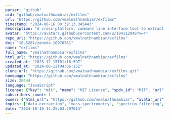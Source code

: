 ```yaml
---
parser: "github"
uid: "github/vmalnathnambiar/exfilms"
url: "https://github.com/vmalnathnambiar/exfilms"
timestamp: "2024-06-16 00:39:13.345443"
description: "A cross-platform, command line interface tool to extract mass spectrometry data from mzML formatted files, with filtering capabilities."
avatar: "https://avatars.githubusercontent.com/u/104112048?v=4"
repo_url: "https://github.com/vmalnathnambiar/exfilms"
doi: "10.5281/zenodo.10976761"
name: "exfilms"
full_name: "vmalnathnambiar/exfilms"
html_url: "https://github.com/vmalnathnambiar/exfilms"
created_at: "2023-12-15T01:16:59Z"
updated_at: "2024-06-12T04:06:15Z"
clone_url: "https://github.com/vmalnathnambiar/exfilms.git"
homepage: "https://github.com/vmalnathnambiar/exfilms"
size: 20444
language: "JavaScript"
license: {"key": "mit", "name": "MIT License", "spdx_id": "MIT", "url": "https://api.github.com/licenses/mit", "node_id": "MDc6TGljZW5zZTEz"}
subscribers_count: 1
owner: {"html_url": "https://github.com/vmalnathnambiar", "avatar_url": "https://avatars.githubusercontent.com/u/104112048?v=4", "login": "vmalnathnambiar", "type": "User"}
topics: ["data-extraction", "mass-spectrometry", "spectrum-filtering", "command-line-tool", "data-standardisation", "open-source"]
date: "2024-10-19 14:25:03.297613"
---
```

